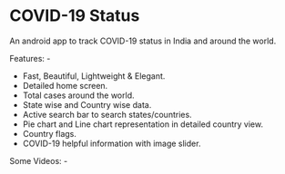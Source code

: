 # COVID-19 Status 
An android app to track COVID-19 status in India and around the world.

Features: -

* Fast, Beautiful, Lightweight & Elegant.
* Detailed home screen.
* Total cases around the world.
* State wise and Country wise data.
* Active search bar to search states/countries.
* Pie chart and Line chart representation in detailed country view.
* Country flags.
* COVID-19 helpful information with image slider.

Some Videos: -
